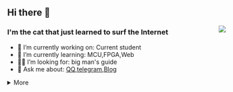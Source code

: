 ## Hi there 👋

<a href="#">
  <img align="right" src="https://github-readme-stats.vercel.app/api?username=9cats&theme=tokyonight" />
</a>

### I'm the cat that just learned to surf the Internet

- 🔭 I’m currently working on: Current student 
- 🌱 I’m currently learning: MCU,FPGA,Web
- 🙋‍♂️ I’m looking for: big man's guide
- 💬 Ask me about: [QQ](http://wpa.qq.com/msgrd?v=3&uin=123337671&site=qq&menu=yes),[telegram](https://t.me/ninocats),[Blog](http://112.74.54.201)
<!-- - ⚡ In fact: I'm a big pigeon🕊 -->

<details markdown='1'><summary>More</summary>

### 🔧 **Most Used Developing Tools&Platforms**

![](https://img.shields.io/badge/System-Windows10-0078d6?style=flat-square&logo=windows&logoColor=fff)
![](https://img.shields.io/badge/IDE-Visual%20Studio%20Code-007acc?style=flat-square&logo=visual-studio-code&logoColor=fff)

### 🌟 **My Skills**

![](https://img.shields.io/badge/-C-f05032?style=flat-square&logo=C&logoColor=fff)
![](https://img.shields.io/badge/-Python-3776ab?style=flat-square&logo=Python&logoColor=fff)
![](https://img.shields.io/badge/-Java-007396?style=flat-square&logo=Java&logoColor=fff)
![](https://img.shields.io/badge/-STM32-03234B?style=flat-square&logo=stmicroelectronics&logoColor=fff)
![](https://img.shields.io/badge/-Git-f05032?style=flat-square&logo=git&logoColor=fff)
![](https://img.shields.io/badge/-Linux-fcc624?style=flat-square&logo=Linux&logoColor=fff)
![](https://img.shields.io/badge/-Vue-4fc08d?style=flat-square&logo=Vue.js&logoColor=fff)
![](https://img.shields.io/badge/-JavaScript-F7DF1E?style=flat-square&logo=JavaScript&logoColor=fff)

### 🌱 **Next Skill&Tools Of Interest**

![](https://img.shields.io/badge/-Go-00ADD8?style=flat-square&logo=Go&logoColor=fff)
![](https://img.shields.io/badge/-Altium%20Designer-A5915F?style=flat-square&logo=Altium-Designer&logoColor=fff)
### 🏕️ **Most Yearning Tools&Platforms**

![](https://img.shields.io/badge/-MacBook%20With%20M%20Chip-00ADD8?style=flat-square&logo=MacOS&logoColor=fff)
![](https://img.shields.io/badge/-iPad%20Pro%20With%20Penceil-00ADD8?style=flat-square&logo=Apple&logoColor=fff)

</details>

